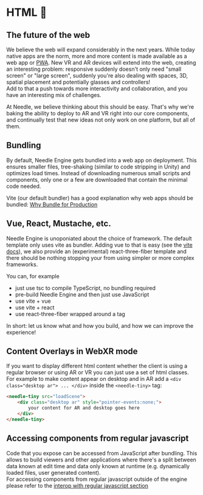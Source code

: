 # HTML 🧱

## The future of the web

We believe the web will expand considerably in the next years. While today native apps are the norm, more and more content is made available as a web app or [PWA](https://web.dev/progressive-web-apps/).  New VR and AR devices will extend into the web, creating an interesting problem: responsive suddenly doesn't only need "small screen" or "large screen", suddenly you're also dealing with spaces, 3D, spatial placement and potentially glasses and controllers!  
Add to that a push towards more interactivity and collaboration, and you have an interesting mix of challenges.  

At Needle, we believe thinking about this should be easy. That's why we're baking the ability to deploy to AR and VR right into our core components, and continually test that new ideas not only work on one platform, but all of them.  

## Bundling

By default, Needle Engine gets bundled into a web app on deployment. This ensures smaller files, tree-shaking (similar to code stripping in Unity) and optimizes load times. Instead of downloading numerous small scripts and components, only one or a few are downloaded that contain the minimal code needed.  

Vite (our default bundler) has a good explanation why web apps should be bundled: [Why Bundle for Production](https://vitejs.dev/guide/why.html)

## Vue, React, Mustache, etc.

Needle Engine is unoponiated about the choice of framework. The default template only uses vite as bundler. Adding vue to that is easy (see the [vite docs]()), we also provide an (experimental) react-three-fiber template and there should be nothing stopping your from using simpler or more complex frameworks.

You can, for example
- just use tsc to compile TypeScript, no bundling required
- pre-build Needle Engine and then just use JavaScript
- use vite + vue
- use vite + react
- use react-three-fiber wrapped around a <NeedleEngine> tag

In short: let us know what and how you build, and how we can improve the experience!

## Content Overlays in WebXR mode
    
If you want to display different html content whether the client is using a regular browser or using AR or VR you can just use a set of html classes. For example to make content appear on desktop and in AR add a ``<div class="desktop ar"> ... </div>`` inside the ``<needle-tiny>`` tag:

```html
<needle-tiny src="loadScene">
    <div class="desktop ar" style="pointer-events:none;">
        your content for AR and desktop goes here
    </div>
</needle-tiny>
```

## Accessing components from regular javascript
    
Code that you expose can be accessed from JavaScript after bundling. This allows to build viewers and other applications where there's a split between data known at edit time and data only known at runtime (e.g. dynamically loaded files, user generated content).  
For accessing components from regular javascript outside of the engine please refer to the [interop with regular javascript section](./scripting.md#accessing-components-from-external-javascript)
